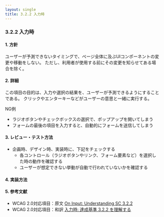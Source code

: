 ```yaml
---
layout: single
title: 3.2.2 入力時
---
```


### 3.2.2 入力時

#### 1. 方針

ユーザーが予測できないタイミングで、ページ全体に及ぶUIコンポーネントの変更や移動をしない。
ただし、利用者が使用する前にその変更を知らせてある場合を除く。

#### 2. 詳細

この項目の目的は、入力や選択の結果を、ユーザーが予測できるようにすることである。
クリックやエンターキーなどがユーザーの意思と一緒に実行する。

NG例

- ラジオボタンやチェックボックスの選択で、ポップアップを開いてしまう
- フォームの最後の項目を入力すると、自動的にフォームを送信してしまう


#### 3. レビュー・テスト方法

- 企画時、デザイン時、実装時に、下記をチェックする
  - 各コントロール（ラジオボタンやリンク、フォーム要素など）を選択した時の動作を確認する
  - ユーザーが想定できない挙動が自動で行われていないかを確認する

#### 4. 実装方法

#### 5. 参考文献

- WCAG 2.0対応項目：原文 [On Input: Understanding SC 3.2.2](https://www.w3.org/TR/UNDERSTANDING-WCAG20/consistent-behavior-unpredictable-change.html)
- WCAG 2.0対応項目：和訳 [入力時: 達成基準 3.2.2 を理解する](http://waic.jp/docs/UNDERSTANDING-WCAG20/consistent-behavior-unpredictable-change.html)
